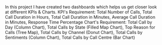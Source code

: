 In this project I have created two dashboards which helps us get closer look at different KPIs & Charts.
KPI's Requirement: Total Number of Calls, Total Call Duration in Hours, Total Call Duration in Minutes, Average Call Duration in Minutes, Response Time Percentage
Chart's Requirement: Total Call by Day (Column Chart), Total Calls by State (Filled Map Chart), Top Reason for Calls (Tree Map), Total Calls by Channel (Donut Chart), Total Calls by Sentiments (Column Chart), Total Calls by Call Centre (Bar Chart)
